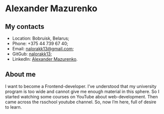 # Alexander Mazurenko
## My contacts
* Location: Bobruisk, Belarus;
* Phone: +375 44 739 67 40;
* Email: nalorakk13@gmail.com;
* GitGub: [nalorakk13](https://github.com/nalorakk13);
* LinkedIn: [Alexander Mazurenko](https://www.linkedin.com/in/alexander-mazurenko-464b76183/).
## About me
I want to become a Frontend-developer. I’ve understood that my university program is too wide and cannot give me enough material in this sphere. So I started watching some courses on YouTube about web-development. Then came across the rsschool youtube channel. So, now I’m here, full of desire to learn.